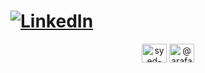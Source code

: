 # [![LinkedIn](https://tinyurl.com/linkedin-logo-blue)]([https://www.linkedin.com/in/your-profile-link](https://www.linkedin.com/in/syed-arafat-modin-580156120/))

<p align="center">
<a href="https://www.linkedin.com/in/syed-arafat-modin-580156120/" target="blank"><img align="center" src="https://raw.githubusercontent.com/rahuldkjain/github-profile-readme-generator/master/src/images/icons/Social/linked-in-alt.svg" alt="syed-arafat-modin" height="30" width="40" /></a>
<a href="https://medium.com/@arafatmodin94" target="blank"><img align="center" src="https://raw.githubusercontent.com/rahuldkjain/github-profile-readme-generator/master/src/images/icons/Social/medium.svg" alt="@arafatmodin94" height="30" width="40" /></a>
</p>
